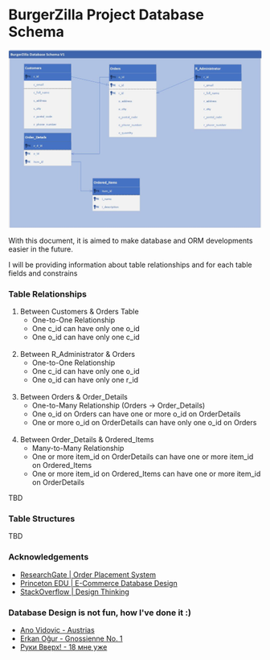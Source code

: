 # BurgerZilla Project Database Schema
![](images/burgerzilla_db_schema.jpg)

With this document, it is aimed to make database and ORM developments easier in the future.

I will be providing information about table relationships and for each table fields and constrains

### Table Relationships

1. Between Customers & Orders Table
   - One-to-One Relationship
   - One c_id can have only one o_id
   - One o_id can have only one c_id
   <br><br>
2. Between R_Administrator & Orders
   - One-to-One Relationship
   - One c_id can have only one o_id
   - One o_id can have only one r_id
   <br><br>
3. Between Orders & Order_Details 
   - One-to-Many Relationship (Orders -> Order_Details)
   - One o_id on Orders can have one or more o_id on OrderDetails 
   - One or more o_id on OrderDetails can have only one o_id on Orders
   <br><br>
4. Between Order_Details & Ordered_Items
   - Many-to-Many Relationship
   - One or more item_id on OrderDetails can have one or more item_id on Ordered_Items
   - One or more item_id on Ordered_Items can have one or more item_id on OrderDetails

TBD

### Table Structures

TBD




### Acknowledgements

 - [ResearchGate | Order Placement System](https://www.researchgate.net/publication/323230406_An_Android-based_Order_Placement_System_for_Restaurants)
 - [Princeton EDU | E-Commerce Database Design](https://www.princeton.edu/~rcurtis/ultradev/ecommdatabase.html)
 - [StackOverflow | Design Thinking](https://stackoverflow.com/)

### Database Design is not fun, how I've done it :)
 - [Ano Vidovic - Austrias](https://www.youtube.com/watch?v=inBKFMB-yPg)
 - [Erkan Oğur - Gnossienne No. 1](https://www.youtube.com/watch?v=53iLc9NRtYs)
 - [Руки Вверх! - 18 мне уже](https://www.youtube.com/watch?v=Hxab_Sr132o)
